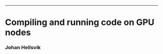 ---

<!-- Section: Compiling and running code on GPU nodes -->

# Compiling and running code on GPU nodes

### Johan Hellsvik

